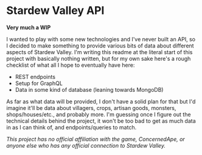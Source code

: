 # Stardew Valley API

**Very much a WIP**

I wanted to play with some new technologies and I've never built an API, so I decided to make something to provide various bits of data about different aspects of Stardew Valley. I'm writing this readme at the literal start of this project with basically nothing written, but for my own sake here's a rough checklist of what all I hope to eventually have here:

- REST endpoints
- Setup for GraphQL
- Data in some kind of database (leaning towards MongoDB)

As far as what data will be provided, I don't have a solid plan for that but I'd imagine it'll be data about villagers, crops, artisan goods, monsters, shops/houses/etc., and probably more. I'm guessing once I figure out the technical details behind the project, it won't be too bad to get as much data in as I can think of, and endpoints/queries to match.

_This project has no official affiliation with the game, ConcernedApe, or anyone else who has any official connection to Stardew Valley._
